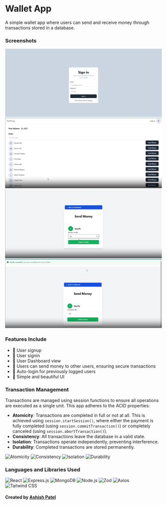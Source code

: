 # Wallet App

A simple wallet app where users can send and receive money through transactions stored in a database.

### Screenshots

![alt text](image.png)
![alt text](image-1.png)
![alt text](image-2.png)
![alt text](image-3.png)

### Features Include

- 🔹 User signup
- 🔹 User signin
- 🔹 User Dashboard view
- 🔹 Users can send money to other users, ensuring secure transactions
- 🔹 Auto-login for previously logged users
- 🔹 Simple and beautiful UI

### Transaction Management

Transactions are managed using session functions to ensure all operations are executed as a single unit. This app adheres to the ACID properties:

- **Atomicity**: Transactions are completed in full or not at all. This is achieved using `session.startSession()`, where either the payment is fully completed (using `session.commitTransaction()`) or completely canceled (using `session.abortTransaction()`).
- **Consistency**: All transactions leave the database in a valid state.
- **Isolation**: Transactions operate independently, preventing interference.
- **Durability**: Completed transactions are stored permanently.

<p>
  <img src="https://img.shields.io/badge/Atomicity-FFCC00?style=flat-square&logo=undefined&logoColor=black" alt="Atomicity" />
  <img src="https://img.shields.io/badge/Consistency-1C7D3C?style=flat-square&logo=undefined&logoColor=white" alt="Consistency" />
  <img src="https://img.shields.io/badge/Isolation-5A67D8?style=flat-square&logo=undefined&logoColor=white" alt="Isolation" />
  <img src="https://img.shields.io/badge/Durability-FF5733?style=flat-square&logo=undefined&logoColor=white" alt="Durability" />
</p>

### Languages and Libraries Used

<p>
  <img src="https://img.shields.io/badge/React-61DAFB?style=flat-square&logo=react&logoColor=black" alt="React" />
  <img src="https://img.shields.io/badge/Express.js-000000?style=flat-square&logo=express&logoColor=white" alt="Express.js" />
  <img src="https://img.shields.io/badge/MongoDB-47A248?style=flat-square&logo=mongodb&logoColor=white" alt="MongoDB" />
  <img src="https://img.shields.io/badge/Node.js-339933?style=flat-square&logo=node.js&logoColor=white" alt="Node.js" />
  <img src="https://img.shields.io/badge/Zod-5B8C4A?style=flat-square&logoColor=white" alt="Zod" />
  <img src="https://img.shields.io/badge/Axios-5A29E3?style=flat-square&logo=axios&logoColor=white" alt="Axios" />
  <img src="https://img.shields.io/badge/Tailwind%20CSS-06B6D4?style=flat-square&logo=tailwindcss&logoColor=white" alt="Tailwind CSS" />
</p>

#### Created by [Ashish Patel](https://www.linkedin.com/in/ashishpatel3009)
